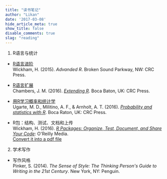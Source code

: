 ```yaml
---
title: "读书笔记"
author: "Likan"
date: '2017-03-08'
hide_article_meta: true
show_title: false
disable_comments: true
slag: "reading"
---
```


1. R语言与统计

 - [R语言进阶](/r_advanced/)
 </br> Wickham, H. (2015). *Advanded R*. Broken Sound Parkway, NW: CRC Press.
 - [R语言扩展](/r_extending/)
 </br> Chambers, J. M. (2016). *[Extending R](https://www.crcpress.com/Extending-R/Chambers/p/book/9781498775717)*. Boca Baton, UK: CRC Press.
 - [用R学习概率和统计学](/r_prob_stat/)
 </br> Ugarte, M. D., Militino, A. F., & Arnholt, A. T. (2016). *[Probability and statistics with R](https://www.crcpress.com/Probability-and-Statistics-with-R-Second-Edition/Ugarte-Militino-Arnholt/p/book/9781466504394)*. Boca Raton, UK: CRC Press.

 - R包：结构、测试、文档和上传
 </br> Wickham, H. (2016). *[R Packages: Organize, Test, Document, and Share Your Code](http://r-pkgs.had.co.nz/)*: O'Reilly Media.
 </br> [Convert it into a pdf file](http://brettklamer.com/diversions/statistical/compile-hadleys-r-packages-to-a-pdf/)

2. 学术写作

 - 写作风格
 <br> Pinker, S. (2014). *The Sense of Style: The Thinking Person's Guide to Writing in the 21st Century*. New York, NY: Penguin.
